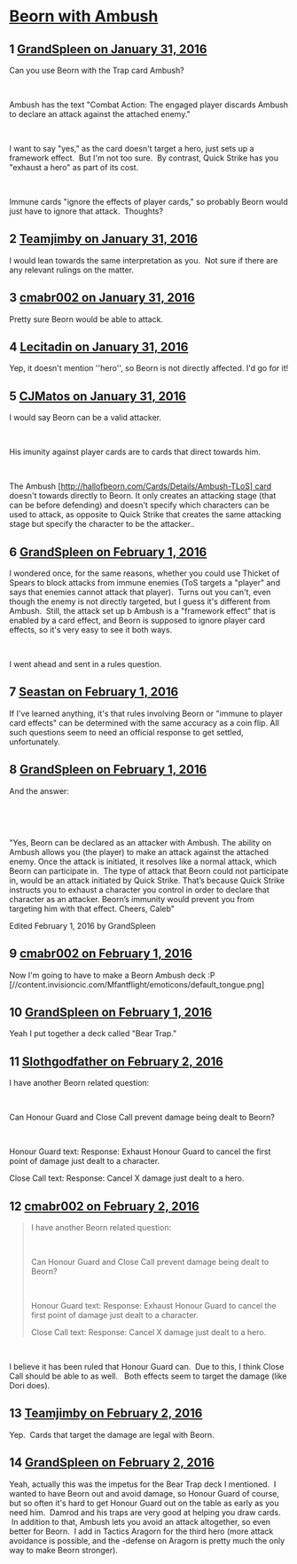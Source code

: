 # [Beorn with Ambush](https://community.fantasyflightgames.com/topic/200907-beorn-with-ambush/)

## 1 [GrandSpleen on January 31, 2016](https://community.fantasyflightgames.com/topic/200907-beorn-with-ambush/?do=findComment&comment=2023456)

Can you use Beorn with the Trap card Ambush?

 

Ambush has the text "Combat Action: The engaged player discards Ambush to declare an attack against the attached enemy."

 

I want to say "yes," as the card doesn't target a hero, just sets up a framework effect.  But I'm not too sure.  By contrast, Quick Strike has you "exhaust a hero" as part of its cost.

 

Immune cards "ignore the effects of player cards," so probably Beorn would just have to ignore that attack.  Thoughts?

## 2 [Teamjimby on January 31, 2016](https://community.fantasyflightgames.com/topic/200907-beorn-with-ambush/?do=findComment&comment=2023613)

I would lean towards the same interpretation as you.  Not sure if there are any relevant rulings on the matter.

## 3 [cmabr002 on January 31, 2016](https://community.fantasyflightgames.com/topic/200907-beorn-with-ambush/?do=findComment&comment=2023905)

Pretty sure Beorn would be able to attack.

## 4 [Lecitadin on January 31, 2016](https://community.fantasyflightgames.com/topic/200907-beorn-with-ambush/?do=findComment&comment=2024044)

Yep, it doesn't mention ''hero'', so Beorn is not directly affected. I'd go for it!

## 5 [CJMatos on January 31, 2016](https://community.fantasyflightgames.com/topic/200907-beorn-with-ambush/?do=findComment&comment=2024608)

I would say Beorn can be a valid attacker.

 

His imunity against player cards are to cards that direct towards him.

 

The Ambush [http://hallofbeorn.com/Cards/Details/Ambush-TLoS] card doesn't towards directly to Beorn. It only creates an attacking stage (that can be before defending) and doesn't specify which characters can be used to attack, as opposite to Quick Strike that creates the same attacking stage but specify the character to be the attacker..

## 6 [GrandSpleen on February 1, 2016](https://community.fantasyflightgames.com/topic/200907-beorn-with-ambush/?do=findComment&comment=2024788)

I wondered once, for the same reasons, whether you could use Thicket of Spears to block attacks from immune enemies (ToS targets a "player" and says that enemies cannot attack that player).  Turns out you can't, even though the enemy is not directly targeted, but I guess it's different from Ambush.  Still, the attack set up b Ambush is a "framework effect" that is enabled by a card effect, and Beorn is supposed to ignore player card effects, so it's very easy to see it both ways.

 

I went ahead and sent in a rules question.

## 7 [Seastan on February 1, 2016](https://community.fantasyflightgames.com/topic/200907-beorn-with-ambush/?do=findComment&comment=2025034)

If I've learned anything, it's that rules involving Beorn or "immune to player card effects" can be determined with the same accuracy as a coin flip. All such questions seem to need an official response to get settled, unfortunately.

## 8 [GrandSpleen on February 1, 2016](https://community.fantasyflightgames.com/topic/200907-beorn-with-ambush/?do=findComment&comment=2026549)

And the answer:

 

 

"Yes, Beorn can be declared as an attacker with Ambush. The ability on Ambush allows you (the player) to make an attack against the attached enemy. Once the attack is initiated, it resolves like a normal attack, which Beorn can participate in. 
The type of attack that Beorn could not participate in, would be an attack initiated by Quick Strike. That’s because Quick Strike instructs you to exhaust a character you control in order to declare that character as an attacker. Beorn’s immunity would prevent you from targeting him with that effect.
Cheers,
Caleb"

Edited February 1, 2016 by GrandSpleen

## 9 [cmabr002 on February 1, 2016](https://community.fantasyflightgames.com/topic/200907-beorn-with-ambush/?do=findComment&comment=2026563)

Now I'm going to have to make a Beorn Ambush deck :P [//content.invisioncic.com/Mfantflight/emoticons/default_tongue.png]

## 10 [GrandSpleen on February 1, 2016](https://community.fantasyflightgames.com/topic/200907-beorn-with-ambush/?do=findComment&comment=2026634)

Yeah I put together a deck called "Bear Trap."

## 11 [Slothgodfather on February 2, 2016](https://community.fantasyflightgames.com/topic/200907-beorn-with-ambush/?do=findComment&comment=2028264)

I have another Beorn related question:

 

Can Honour Guard and Close Call prevent damage being dealt to Beorn?

 

Honour Guard text: Response: Exhaust Honour Guard to cancel the first point of damage just dealt to a character.

Close Call text: Response: Cancel X damage just dealt to a hero.

## 12 [cmabr002 on February 2, 2016](https://community.fantasyflightgames.com/topic/200907-beorn-with-ambush/?do=findComment&comment=2028342)

> I have another Beorn related question:
> 
>  
> 
> Can Honour Guard and Close Call prevent damage being dealt to Beorn?
> 
>  
> 
> Honour Guard text: Response: Exhaust Honour Guard to cancel the first point of damage just dealt to a character.
> 
> Close Call text: Response: Cancel X damage just dealt to a hero.

 

I believe it has been ruled that Honour Guard can.  Due to this, I think Close Call should be able to as well.   Both effects seem to target the damage (like Dori does).

## 13 [Teamjimby on February 2, 2016](https://community.fantasyflightgames.com/topic/200907-beorn-with-ambush/?do=findComment&comment=2028352)

Yep.  Cards that target the damage are legal with Beorn.

## 14 [GrandSpleen on February 2, 2016](https://community.fantasyflightgames.com/topic/200907-beorn-with-ambush/?do=findComment&comment=2028858)

Yeah, actually this was the impetus for the Bear Trap deck I mentioned.  I wanted to have Beorn out and avoid damage, so Honour Guard of course, but so often it's hard to get Honour Guard out on the table as early as you need him.  Damrod and his traps are very good at helping you draw cards.  In addition to that, Ambush lets you avoid an attack altogether, so even better for Beorn.  I add in Tactics Aragorn for the third hero (more attack avoidance is possible, and the -defense on Aragorn is pretty much the only way to make Beorn stronger).

